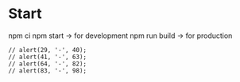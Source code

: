 # Start
npm ci
npm start -> for development
npm run build -> for production

```
// alert(29, '-', 40);
// alert(41, '-', 63);
// alert(64, '-', 82);
// alert(83, '-', 98);
```